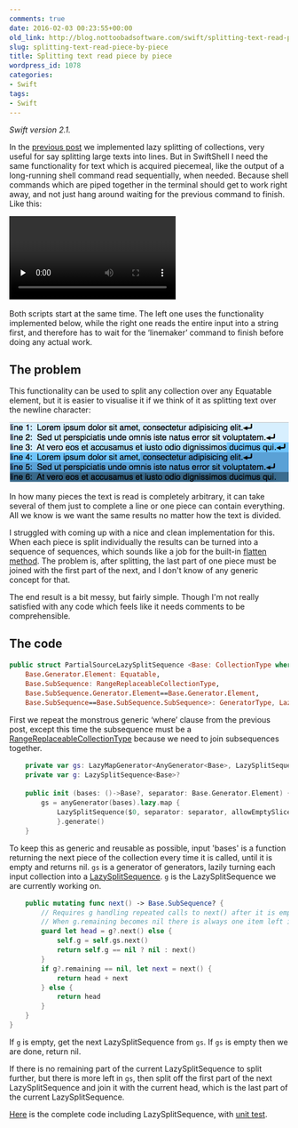 ```yaml
---
comments: true
date: 2016-02-03 00:23:55+00:00
old_link: http://blog.nottoobadsoftware.com/swift/splitting-text-read-piece-by-piece/
slug: splitting-text-read-piece-by-piece
title: Splitting text read piece by piece
wordpress_id: 1078
categories:
- Swift
tags:
- Swift
---
```


_Swift version 2.1._

In the [previous post](/blog/swift/splitting-text-and-collections-lazily-in-swift/) we implemented lazy splitting of collections, very useful for say splitting large texts into lines. But in SwiftShell I need the same functionality for text which is acquired piecemeal, like the output of a long-running shell command read sequentially, when needed. Because shell commands which are piped together in the terminal should get to work right away, and not just hang around waiting for the previous command to finish. Like this:

<video preload='none' controls>
    <source src='/media/old/partialsource-vs-readall-lazy-splitting-of-lines.m4v' type='video/mp4' />
</video>

Both scripts start at the same time. The left one uses the functionality implemented below, while the right one reads the entire input into a string first, and therefore has to wait for the ‘linemaker’ command to finish before doing any actual work.

<!-- more -->

## The problem

This functionality can be used to split any collection over any Equatable element, but it is easier to visualise it if we think of it as splitting text over the newline character:

![Image of lines of text with non-square boxes with slightly different background colours signifying the different segments/collections](/media/old/Skjermbilde-2016-02-02-kl.-22.01.38.png)

In how many pieces the text is read is completely arbitrary, it can take several of them just to complete a line or one piece can contain everything. All we know is we want the same results no matter how the text is divided.

I struggled with coming up with a nice and clean implementation for this. When each piece is split individually the results can be turned into a sequence of sequences, which sounds like a job for the built-in [flatten method](http://swiftdoc.org/v2.1/protocol/SequenceType/#func-generator-element_-sequencetype-flatten). The problem is, after splitting, the last part of one piece must be joined with the first part of the next, and I don't know of any generic concept for that.

The end result is a bit messy, but fairly simple. Though I'm not really satisfied with any code which feels like it needs comments to be comprehensible.

## The code
    
```swift
public struct PartialSourceLazySplitSequence <Base: CollectionType where 
    Base.Generator.Element: Equatable,
    Base.SubSequence: RangeReplaceableCollectionType,
    Base.SubSequence.Generator.Element==Base.Generator.Element,
    Base.SubSequence==Base.SubSequence.SubSequence>: GeneratorType, LazySequenceType {
```

First we repeat the monstrous generic ‘where’ clause from the previous post, except this time the subsequence must be a [RangeReplaceableCollectionType](http://swiftdoc.org/v2.1/protocol/RangeReplaceableCollectionType/) because we need to join subsequences together.

```swift
    private var gs: LazyMapGenerator<AnyGenerator<Base>, LazySplitSequence<Base>>
    private var g: LazySplitSequence<Base>?

    public init (bases: ()->Base?, separator: Base.Generator.Element) {
        gs = anyGenerator(bases).lazy.map {
            LazySplitSequence($0, separator: separator, allowEmptySlices: true).generate()
            }.generate()
    }
```

To keep this as generic and reusable as possible, input 'bases' is a function returning the next piece of the collection every time it is called, until it is empty and returns nil. `gs` is a generator of generators, lazily turning each input collection into a [LazySplitSequence](/blog/swift/splitting-text-and-collections-lazily-in-swift/). `g` is the LazySplitSequence we are currently working on.

```swift
    public mutating func next() -> Base.SubSequence? {
        // Requires g handling repeated calls to next() after it is empty.
        // When g.remaining becomes nil there is always one item left in g.
        guard let head = g?.next() else {
            self.g = self.gs.next()
            return self.g == nil ? nil : next()
        }
        if g?.remaining == nil, let next = next() {
            return head + next
        } else {
            return head
        }
    }
}
```

If `g` is empty, get the next LazySplitSequence from `gs`. If `gs` is empty then we are done, return nil.

If there is no remaining part of the current LazySplitSequence to split further, but there is more left in `gs`, then split off the first part of the next LazySplitSequence and join it with the current head, which is the last part of the current LazySplitSequence.

[Here](https://github.com/kareman/SwiftShell/blob/d6045d1485ed0f24094ba2da8da6aebe17edc63f/SwiftShell/General/Lazy-split.swift) is the complete code including LazySplitSequence, with [unit test](https://github.com/kareman/SwiftShell/blob/d6045d1485ed0f24094ba2da8da6aebe17edc63f/SwiftShellTests/General/Collection_Tests.swift#L79).

